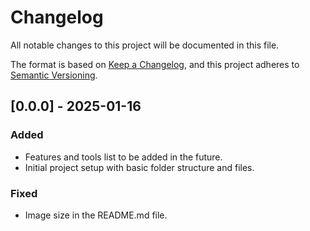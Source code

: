 # Changelog

All notable changes to this project will be documented in this file.

The format is based on [Keep a Changelog](https://keepachangelog.com/en/1.1.0/),
and this project adheres to [Semantic Versioning](https://semver.org/spec/v2.0.0.html).

## [0.0.0] - 2025-01-16

### Added

- Features and tools list to be added in the future.
- Initial project setup with basic folder structure and files.

### Fixed

- Image size in the README.md file.
